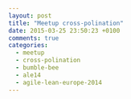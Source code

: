 ```yaml
---
layout: post
title: "Meetup cross-polination"
date: 2015-03-25 23:50:23 +0100
comments: true
categories: 
  - meetup
  - cross-polination
  - bumble-bee
  - ale14
  - agile-lean-europe-2014
---
```

